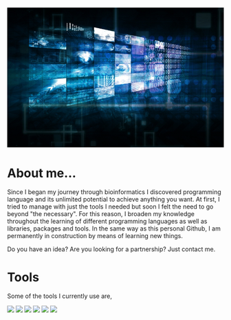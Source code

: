 ![Header](https://github.com/elainfl/elainfl/blob/master/big_data_banner.png "Header")

# About me...

Since I began my journey through bioinformatics I discovered programming language and its unlimited potential to achieve anything you want. At first, I tried to manage with just the tools I needed but soon I felt the need to go beyond "the necessary". For this reason, I broaden my knowledge throughout the learning of different programming languages as well as libraries, packages and tools. In the same way as this personal Github, I am permanently in construction by means of learning new things. 

Do you have an idea? Are you looking for a partnership? Just contact me.

# Tools

Some of the tools I currently use are, 

![](https://img.shields.io/badge/OS-Linux-informational?style=flat&logo=Linux&logoColor=white&color=2bbc8a)
![](https://img.shields.io/badge/Code-Python-informational?style=flat&logo=Python&logoColor=white&color=2bbc8a)
![](https://img.shields.io/badge/Code-R-informational?style=flat&logo=R&logoColor=white&color=2bbc8a)
![](https://img.shields.io/badge/Shell-Bash-informational?style=flat&logo=GNUBash&logoColor=white&color=2bbc8a)
![](https://img.shields.io/badge/Tool-Git-informational?style=flat&logo=Git&logoColor=white&color=2bbc8a)
![](https://img.shields.io/badge/Tool-Github-informational?style=flat&logo=GitHub&logoColor=white&color=2bbc8a)

